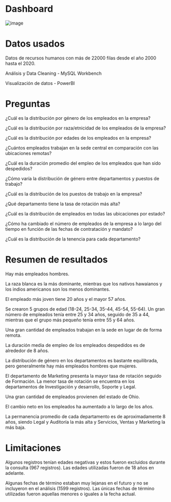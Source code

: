 # Dashboard
![image](https://github.com/unipepe/Dashboard/assets/122136520/77c4fb16-c1f4-49c2-ae6f-67e39d996fe8)
# Datos usados
Datos de recursos humanos con más de 22000 filas desde el año 2000 hasta el 2020. 

Análisis y Data Cleaning - MySQL Workbench 

Visualización de datos - PowerBI
# Preguntas
¿Cuál es la distribución por género de los empleados en la empresa?

¿Cuál es la distribución por raza/etnicidad de los empleados de la empresa?

¿Cuál es la distribución por edades de los empleados en la empresa?

¿Cuántos empleados trabajan en la sede central en comparación con las ubicaciones remotas?

¿Cuál es la duración promedio del empleo de los empleados que han sido despedidos?

¿Cómo varía la distribución de género entre departamentos y puestos de trabajo?

¿Cuál es la distribución de los puestos de trabajo en la empresa?

¿Qué departamento tiene la tasa de rotación más alta?

¿Cuál es la distribución de empleados en todas las ubicaciones por estado?

¿Cómo ha cambiado el número de empleados de la empresa a lo largo del tiempo en función de las fechas de contratación y mandato?

¿Cuál es la distribución de la tenencia para cada departamento?
# Resumen de resultados
Hay más empleados hombres.

La raza blanca es la más dominante, mientras que los nativos hawaianos y los indios americanos son los menos dominantes.

El empleado más joven tiene 20 años y el mayor 57 años.

Se crearon 5 grupos de edad (18-24, 25-34, 35-44, 45-54, 55-64). Un gran número de empleados tenía entre 25 y 34 años, seguido de 35 a 44, mientras que el grupo más pequeño tenía entre 55 y 64 años.

Una gran cantidad de empleados trabajan en la sede en lugar de de forma remota.

La duración media de empleo de los empleados despedidos es de alrededor de 8 años.

La distribución de género en los departamentos es bastante equilibrada, pero generalmente hay más empleados hombres que mujeres.

El departamento de Marketing presenta la mayor tasa de rotación seguido de Formación. La menor tasa de rotación se encuentra en los departamentos de Investigación y desarrollo, Soporte y Legal.

Una gran cantidad de empleados provienen del estado de Ohio.

El cambio neto en los empleados ha aumentado a lo largo de los años.

La permanencia promedio de cada departamento es de aproximadamente 8 años, siendo Legal y Auditoría la más alta y Servicios, Ventas y Marketing la más baja.
# Limitaciones
Algunos registros tenían edades negativas y estos fueron excluidos durante la consulta (967 registros). Las edades utilizadas fueron de 18 años en adelante.

Algunas fechas de término estaban muy lejanas en el futuro y no se incluyeron en el análisis (1599 registros). Las únicas fechas de término utilizadas fueron aquellas menores o iguales a la fecha actual.

